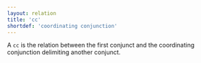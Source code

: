 ```yaml
---
layout: relation
title: 'cc'
shortdef: 'coordinating conjunction'
---
```


A `cc` is the relation between the first conjunct and the coordinating conjunction delimiting another conjunct.
<!-- Interlanguage links updated Út zář 29 18:41:11 CEST 2020 -->

